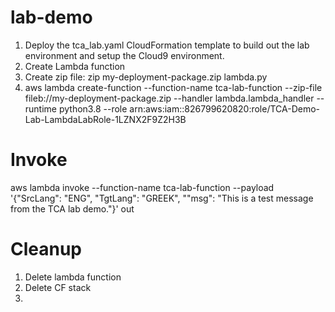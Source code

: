 # lab-demo

1. Deploy the tca_lab.yaml CloudFormation template to build out the lab environment and setup the Cloud9 environment.
2. Create Lambda function
3. Create zip file: zip my-deployment-package.zip lambda.py
4. aws lambda create-function --function-name tca-lab-function --zip-file fileb://my-deployment-package.zip --handler lambda.lambda_handler --runtime python3.8 --role arn:aws:iam::826799620820:role/TCA-Demo-Lab-LambdaLabRole-1LZNX2F9Z2H3B

# Invoke

aws lambda invoke --function-name tca-lab-function --payload '{"SrcLang": "ENG", "TgtLang": "GREEK", ""msg": "This is a test message from the TCA lab demo."}' out

# Cleanup

1. Delete lambda function
2. Delete CF stack
3.
